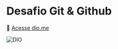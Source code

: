 # **Desafio Git & Github**

:pushpin: [Acesse dio.me](https://www.dio.me/)

![DIO](https://image.winudf.com/v2/image1/b25lLmRpZ2l0YWxpbm5vdmF0aW9uLmFwcF9zY3JlZW5fNl8xNjM1Nzk5MDc4XzA5Ng/screen-6.jpg?fakeurl=1&type=.jpg)

 


